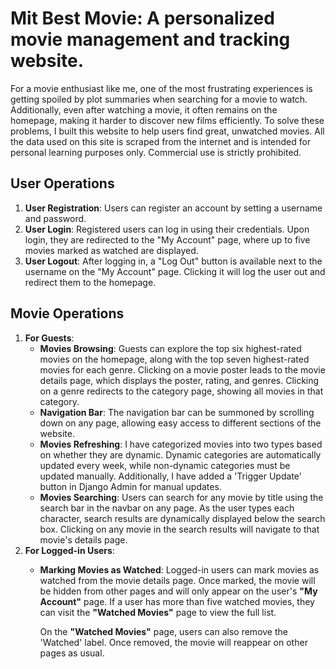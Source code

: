 # Mit Best Movie:  A **personalized** movie **management** and **tracking** website.

For a movie enthusiast like me, one of the most frustrating experiences is getting spoiled by plot summaries when searching for a movie to watch. Additionally, even after watching a movie, it often remains on the homepage, making it harder to discover new films efficiently. To solve these problems, I built this website to help users find great, unwatched movies. All the data used on this site is scraped from the internet and is intended for personal learning purposes only. Commercial use is strictly prohibited. 

## User Operations

1. **User Registration**: Users can register an account by setting a username and password.
2. **User Login**: Registered users can log in using their credentials. Upon login, they are redirected to the "My Account" page, where up to five movies marked as watched are displayed.
3. **User Logout**: After logging in, a "Log Out" button is available next to the username on the "My Account" page. Clicking it will log the user out and redirect them to the homepage.

## Movie Operations

1. **For Guests**:
   - **Movies Browsing**: Guests can explore the top six highest-rated movies on the homepage, along with the top seven highest-rated movies for each genre. Clicking on a movie poster leads to the movie details page, which displays the poster, rating, and genres. Clicking on a genre redirects to the category page, showing all movies in that category.
   - **Navigation Bar**: The navigation bar can be summoned by scrolling down on any page, allowing easy access to different sections of the website.
   - **Movies Refreshing**: I have categorized movies into two types based on whether they are dynamic. Dynamic categories are automatically updated every week, while non-dynamic categories must be updated manually. Additionally, I have added a 'Trigger Update' button in Django Admin for manual updates.
   - **Movies Searching**: Users can search for any movie by title using the search bar in the navbar on any page. As the user types each character, search results are dynamically displayed below the search box. Clicking on any movie in the search results will navigate to that movie's details page.
2. **For Logged-in Users**:
   - **Marking Movies as Watched**:
     Logged-in users can mark movies as watched from the movie details page. Once marked, the movie will be hidden from other pages and will only appear on the user's **"My Account"** page. If a user has more than five watched movies, they can visit the **"Watched Movies"** page to view the full list.
   
     On the **"Watched Movies"** page, users can also remove the 'Watched' label. Once removed, the movie will reappear on other pages as usual.

